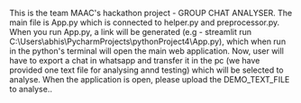This is the team MAAC's hackathon project - GROUP CHAT ANALYSER.
The main file is App.py which is connected to helper.py and preprocessor.py.
When you run App.py, a link will be generated (e.g - streamlit run C:\Users\abhis\PycharmProjects\pythonProject4\App.py), which when run in the python's terminal will open the main web application. 
Now, user will have to export a chat in whatsapp and transfer it in the pc (we have provided one text file for analysing annd testing) which will be selected to analyse.
When the application is open, please upload the DEMO_TEXT_FILE to analyse..
